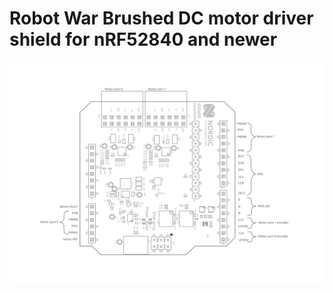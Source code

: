 # Robot War Brushed DC motor driver shield for nRF52840 and newer 

![Motor Shield Pinout](./MotorShieldPinout.svg)
